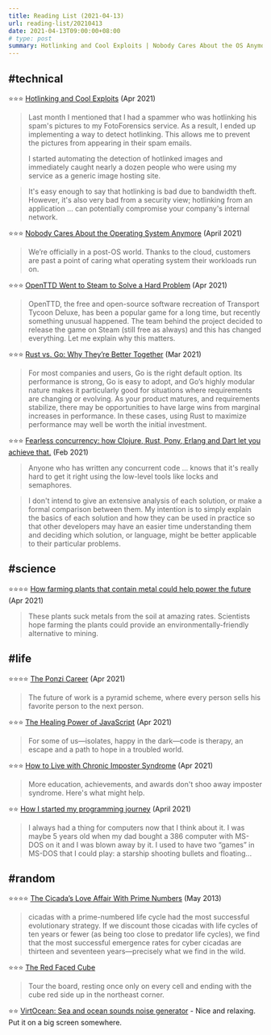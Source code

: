 ```yaml
---
title: Reading List (2021-04-13)
url: reading-list/20210413
date: 2021-04-13T09:00:00+08:00
# type: post
summary: Hotlinking and Cool Exploits | Nobody Cares About the OS Anymore | OpenTTD Went to Steam to Solve a Hard Problem | Rust vs. Go | Fearless concurrency | How farming plants that contain metal could help power the future | The Ponzi Career | The Healing Power of JavaScript | How to Live with Chronic Imposter Syndrome | How I started my programming journey | The Cicada’s Love Affair With Prime Numbers | The Red Faced Cube | VirtOcean - Sea and ocean sounds noise generator
---
```



## #technical

⭐⭐⭐ [Hotlinking and Cool Exploits](https://www.hackerfactor.com/blog/index.php?/archives/918-Hotlinking-and-Cool-Exploits.html) (Apr 2021)

> Last month I mentioned that I had a spammer who was hotlinking his spam's pictures to my FotoForensics service. As a result, I ended up implementing a way to detect hotlinking. This allows me to prevent the pictures from appearing in their spam emails.
> 
> I started automating the detection of hotlinked images and immediately caught nearly a dozen people who were using my service as a generic image hosting site.

>  It's easy enough to say that hotlinking is bad due to bandwidth theft. However, it's also very bad from a security view; hotlinking from an application ... can potentially compromise your company's internal network.

⭐⭐⭐ [Nobody Cares About the Operating System Anymore](https://www.lastweekinaws.com/blog/nobody-cares-about-the-operating-system-anymore/) (April 2021)

> We’re officially in a post-OS world. Thanks to the cloud, customers are past a point of caring what operating system their workloads run on.

⭐⭐⭐ [OpenTTD Went to Steam to Solve a Hard Problem](https://boilingsteam.com/openttd-went-to-steam-to-solve-a-hard-problem/) (Apr 2021)

> OpenTTD, the free and open-source software recreation of Transport Tycoon Deluxe, has been a popular game for a long time, but recently something unusual happened. The team behind the project decided to release the game on Steam (still free as always) and this has changed everything. Let me explain why this matters.

⭐⭐⭐ [Rust vs. Go: Why They’re Better Together](https://thenewstack.io/rust-vs-go-why-theyre-better-together/) (Mar 2021)

> For most companies and users, Go is the right default option. Its performance is strong, Go is easy to adopt, and Go’s highly modular nature makes it particularly good for situations where requirements are changing or evolving. As your product matures, and requirements stabilize, there may be opportunities to have large wins from marginal increases in performance. In these cases, using Rust to maximize performance may well be worth the initial investment.

⭐⭐⭐ [Fearless concurrency: how Clojure, Rust, Pony, Erlang and Dart let you achieve that.](https://sites.google.com/a/athaydes.com/renato-athaydes/posts/fearlessconcurrencyhowclojurerustponyerlanganddartletyouachievethat) (Feb 2021)

> Anyone who has written any concurrent code ... knows that it's really hard to get it right using the low-level tools like locks and semaphores.

> I don't intend to give an extensive analysis of each solution, or make a formal comparison between them. My intention is to simply explain the basics of each solution and how they can be used in practice so that other developers may have an easier time understanding them and deciding which solution, or language, might be better applicable to their particular problems.


## #science

⭐⭐⭐⭐ [How farming plants that contain metal could help power the future](https://www.abc.net.au/news/2021-04-09/trees-that-bleed-metal-could-help-power-the-future/100051066) (Apr 2021)

> These plants suck metals from the soil at amazing rates. Scientists hope farming the plants could provide an environmentally-friendly alternative to mining. 


## #life

⭐⭐⭐⭐ [The Ponzi Career](https://www.drorpoleg.com/the-ponzi-career/) (Apr 2021)

> The future of work is a pyramid scheme, where every person sells his favorite person to the next person.

⭐⭐⭐ [The Healing Power of JavaScript](https://www.wired.com/story/healing-power-javascript-code-programming/) (Apr 2021)

> For some of us—isolates, happy in the dark—code is therapy, an escape and a path to hope in a troubled world.

⭐⭐⭐ [How to Live with Chronic Imposter Syndrome](https://eugeneyan.com/writing/imposter-syndrome/) (Apr 2021)

> More education, achievements, and awards don't shoo away imposter syndrome. Here's what might help.

⭐⭐ [How I started my programming journey](https://pacurar.dev/how-i-started-my-programming-journey/) (April 2021)

> I always had a thing for computers now that I think about it. I was maybe 5 years old when my dad bought a 386 computer with MS-DOS on it and I was blown away by it. I used to have two “games” in MS-DOS that I could play: a starship shooting bullets and floating...


## #random

⭐⭐⭐⭐ [The Cicada’s Love Affair With Prime Numbers](https://www.newyorker.com/tech/annals-of-technology/the-cicadas-love-affair-with-prime-numbers) (May 2013)

> cicadas with a prime-numbered life cycle had the most successful evolutionary strategy. If we discount those cicadas with life cycles of ten years or fewer (as being too close to predator life cycles), we find that the most successful emergence rates for cyber cicadas are thirteen and seventeen years—precisely what we find in the wild.

⭐⭐⭐ [The Red Faced Cube](https://erkal.github.io/elm-3d-playground-exploration/red-faced-cube/)

> Tour the board, resting once only on every cell and ending with the cube red side up in the northeast corner.

⭐⭐ [VirtOcean: Sea and ocean sounds noise generator](https://virtocean.com) - Nice and relaxing. Put it on a big screen somewhere.

